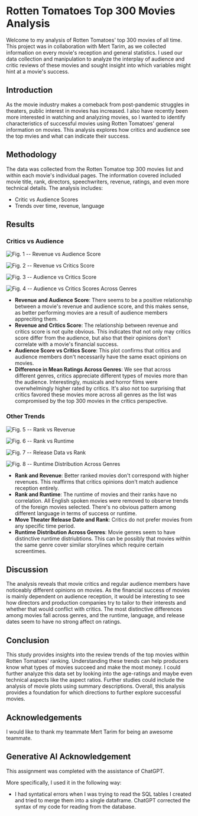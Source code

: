 # Rotten Tomatoes Top 300 Movies Analysis

Welcome to my analysis of Rotten Tomatoes' top 300 movies of all time. This project was in collaboration with Mert Tarim, as we collected information on every movie's reception and general statistics. I used our data collection and manipulation to analyze the interplay of audience and critic reviews of these movies and sought insight into which variables might hint at a movie's success. 

## Introduction

As the movie industry makes a comeback from post-pandemic struggles in theaters, public interest in movies has increased. I also have recently been more interested in watching and analyzing movies, so I wanted to identify characteristics of successful movies using Rotten Tomatoes' general information on movies. This analysis explores how critics and audience see the top mvies and what can indicate their success.

## Methodology

The data was collected from the Rotten Tomatoe top 300 movies list and within each movie's individual pages. The information covered included movie title, rank, directors, speechwriters, revenue, ratings, and even more technical details. The analysis includes:

- Critic vs Audience Scores
- Trends over time, revenue, language

## Results

### Critics vs Audience

![Fig. 1 -- Revenue vs Audience Score](./figures/revenue_audience.png)

![Fig. 2 -- Revenue vs Critics Score](./figures/revenue_critics.png)

![Fig. 3 -- Audience vs Critics Score](./figures/audience_critics.png)

![Fig. 4 -- Audience vs Critics Scores Across Genres](./figures/diff_mean_genre.png)

- **Revenue and Audience Score**: There seems to be a positive relationship between a movie's revenue and audience score, and this makes sense, as better performing movies are a result of audience members appreciting them.
- **Revenue and Critics Score**: The relationship between revenue and critics score is not quite obvious. This indicates that not only may critics score differ from the audience, but also that their opinions don't correlate with a movie's financial success.
- **Audience Score vs Critics Score**: This plot confirms that critics and audience members don't necessarily have the same exact opinions on movies. 
- **Difference in Mean Ratings Across Genres**: We see that across different genres, critics appreciate different types of movies more than the audience. Interestingly, musicals and horror films were overwhelmingly higher rated by critics. It's also not too surprising that critics favored these movies more across all genres as the list was compromised by the top 300 movies in the critics perspective.

### Other Trends

![Fig. 5 -- Rank vs Revenue](./figures/rank_revenue.png)

![Fig. 6 -- Rank vs Runtime](./figures/rank_runtime.png)

![Fig. 7 -- Release Data vs Rank](./figures/date_rank.png)

![Fig. 8 -- Runtime Distribution Across Genres](./figures/runtime_distribution_genre.png)

- **Rank and Revenue**: Better ranked movies don't correspond with higher revenues. This reaffirms that critics opinions don't match audience reception entirely.
- **Rank and Runtime**: The runtime of movies and their ranks have no correlation. All English spoken movies were removed to observe trends of the foreign movies selected. There's no obvious pattern among different language in terms of success or runtime.
- **Move Theater Release Date and Rank**: Critics do not prefer movies from any specific time period.
- **Runtime Distribution Across Genres**: Movie genres seem to have distinctive runtime distriubtions. This can be possibly that movies within the same genre cover similar storylines which require certain screentimes. 

## Discussion

The analysis reveals that movie critics and regular audience members have noticeably different opinions on movies. As the financial success of movies is mainly dependent on audience reception, it would be interesting to see how directors and production companies try to tailor to their interests and whether that would conflict with critics. The most distinctive differences among movies fall across genres, and the runtime, language, and release dates seem to have no strong affect on ratings.

## Conclusion

This study provides insights into the review trends of the top movies within Rotten Tomatoes' ranking. Understanding these trends can help producers know what types of movies succeed and make the most money. I could further analyze this data set by looking into the age-ratings and maybe even technical aspects like the aspect ratios. Further studies could include the analysis of movie plots using summary descriptions. Overall, this analysis provides a foundation for which directions to further explore successful movies.

## Acknowledgements

I would like to thank my teammate Mert Tarim for being an awesome teammate.

## Generative AI Acknowledgement

This assignment was completed with the assistance of ChatGPT.

More specifically, I used it in the following way:

- I had syntatical errors when I was trying to read the SQL tables I created and tried to merge them into a single dataframe. ChatGPT corrected the syntax of my code for reading from the database.